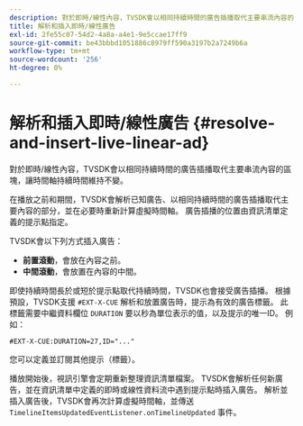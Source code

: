 ```yaml
---
description: 對於即時/線性內容，TVSDK會以相同持續時間的廣告插播取代主要串流內容的區塊，讓時間軸持續時間維持不變。
title: 解析和插入即時/線性廣告
exl-id: 2fe55c07-54d2-4a8a-a4e1-9e5ccae17ff9
source-git-commit: be43bbbd1051886c8979ff590a3197b2a7249b6a
workflow-type: tm+mt
source-wordcount: '256'
ht-degree: 0%

---
```


# 解析和插入即時/線性廣告 {#resolve-and-insert-live-linear-ad}

對於即時/線性內容，TVSDK會以相同持續時間的廣告插播取代主要串流內容的區塊，讓時間軸持續時間維持不變。

在播放之前和期間，TVSDK會解析已知廣告、以相同持續時間的廣告插播取代主要內容的部分，並在必要時重新計算虛擬時間軸。 廣告插播的位置由資訊清單定義的提示點指定。

TVSDK會以下列方式插入廣告：

* **前置滾動**，會放在內容之前。
* **中間滾動**，會放置在內容的中間。

即使持續時間長於或短於提示點取代持續時間，TVSDK也會接受廣告插播。 根據預設，TVSDK支援 `#EXT-X-CUE` 解析和放置廣告時，提示為有效的廣告標籤。 此標籤需要中繼資料欄位 `DURATION` 要以秒為單位表示的值，以及提示的唯一ID。 例如：

```
#EXT-X-CUE:DURATION=27,ID="..."
```

您可以定義並訂閱其他提示（標籤）。

播放開始後，視訊引擎會定期重新整理資訊清單檔案。 TVSDK會解析任何新廣告，並在資訊清單中定義的即時或線性資料流中遇到提示點時插入廣告。 解析並插入廣告後，TVSDK會再次計算虛擬時間軸，並傳送 `TimelineItemsUpdatedEventListener.onTimelineUpdated` 事件。

